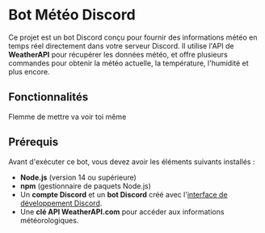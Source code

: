 # Bot Météo Discord

Ce projet est un bot Discord conçu pour fournir des informations météo en temps réel directement dans votre serveur Discord. Il utilise l'API de **WeatherAPI** pour récupérer les données météo, et offre plusieurs commandes pour obtenir la météo actuelle, la température, l'humidité et plus encore.

## Fonctionnalités

Flemme de mettre va voir toi même

## Prérequis

Avant d'exécuter ce bot, vous devez avoir les éléments suivants installés :

- **Node.js** (version 14 ou supérieure)
- **npm** (gestionnaire de paquets Node.js)
- Un **compte Discord** et un **bot Discord** créé avec l'[interface de développement Discord](https://discord.com/developers/applications).
- Une **clé API WeatherAPI.com** pour accéder aux informations météorologiques.
